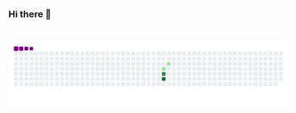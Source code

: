 ### Hi there 👋
# ![snake gif](https://github.com/WladmirBullem/WladmirBullem/blob/output/github-contribution-grid-snake.gif)
<!--
**WladmirBullem/WladmirBullem** is a ✨ _special_ ✨ repository because its `README.md` (this file) appears on your GitHub profile.

Here are some ideas to get you started:

- 🔭 I’m currently working on ...
- 🌱 I’m currently learning ...
- 👯 I’m looking to collaborate on ...
- 🤔 I’m looking for help with ...
- 💬 Ask me about ...
- 📫 How to reach me: ...
- 😄 Pronouns: ...
- ⚡ Fun fact: ...
-->
